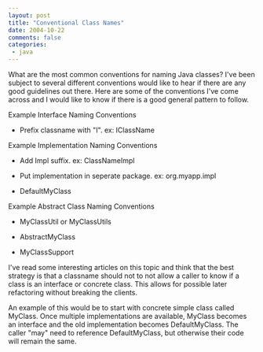 ```yaml
---
layout: post
title: "Conventional Class Names"
date: 2004-10-22
comments: false
categories:
 - java
---
```


What are the most common conventions for naming Java classes? I've been subject to several different conventions would like to hear if there are any good guidelines out there. Here are some of the conventions I've come across and I would like to know if there is a good general pattern to follow.

   
Example Interface Naming Conventions
   
   
  - Prefix classname with "I". ex: IClassName

   
   
Example Implementation Naming Conventions
   
   
  - Add Impl suffix. ex: ClassNameImpl

   
  - Put implementation in seperate package. ex: org.myapp.impl

   
  - DefaultMyClass

   
   
Example Abstract Class Naming Conventions
   
   
  - MyClassUtil or MyClassUtils

   
  - AbstractMyClass

   
  - MyClassSupport

   
   
I've read some interesting articles on this topic and think that the best strategy is that a classname should not to not allow a caller to know if a class is an interface or concrete class. This allows for possible later refactoring without breaking the clients.

   
An example of this would be to start with concrete simple class called MyClass. Once multiple implementations are available, MyClass becomes an interface and the old implementation becomes DefaultMyClass. The caller "may" need to reference DefaultMyClass, but otherwise their code will remain the same.

